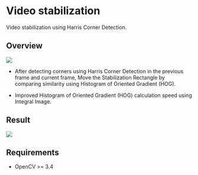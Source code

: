 # Video stabilization
Video stabilization using Harris Corner Detection.

## Overview
<img src='https://github.com/johun204/Video-stabilization/raw/main/media/image1.gif'>

 * After detecting corners using Harris Corner Detection in the previous frame and current frame,
 Move the Stabilization Rectangle by comparing similarity using Histogram of Oriented Gradient (HOG).

 * Improved Histogram of Oriented Gradient (HOG) calculation speed using Integral Image.

## Result
<img src='https://github.com/johun204/Video-stabilization/raw/main/media/image2.gif'>

## Requirements

* OpenCV >= 3.4
